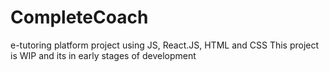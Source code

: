 # CompleteCoach
e-tutoring platform project using JS, React.JS, HTML and CSS
This project is WIP and its in early stages of development
